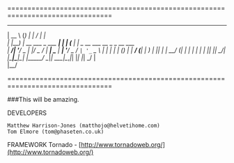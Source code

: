 ================================================================================
  _____            _           _      _____ _                            
 |  __ \          (_)         | |    / ____| |                           
 | |__) |_ __ ___  _  ___  ___| |_  | (___ | |_ _ __ ___  __ _ _ __ ___  
 |  ___/| '__/ _ \| |/ _ \/ __| __|  \___ \| __| '__/ _ \/ _` | '_ ` _ \ 
 | |    | | | (_) | |  __/ (__| |_   ____) | |_| | |  __/ (_| | | | | | |
 |_|    |_|  \___/| |\___|\___|\__| |_____/ \__|_|  \___|\__,_|_| |_| |_|
                 _/ |                                                    
                |__/

================================================================================

###This will be amazing.



DEVELOPERS

	Matthew Harrison-Jones (matthojo@helvetihome.com)
	Tom Elmore (tom@phaseten.co.uk)

FRAMEWORK
	Tornado - [http://www.tornadoweb.org/](http://www.tornadoweb.org/)
